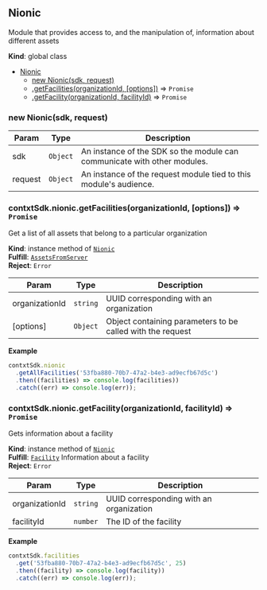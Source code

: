 <a name="Nionic"></a>

## Nionic
Module that provides access to, and the manipulation of, information about different assets

**Kind**: global class  

* [Nionic](#Nionic)
    * [new Nionic(sdk, request)](#new_Nionic_new)
    * [.getFacilities(organizationId, [options])](#Nionic+getFacilities) ⇒ <code>Promise</code>
    * [.getFacility(organizationId, facilityId)](#Nionic+getFacility) ⇒ <code>Promise</code>

<a name="new_Nionic_new"></a>

### new Nionic(sdk, request)

| Param | Type | Description |
| --- | --- | --- |
| sdk | <code>Object</code> | An instance of the SDK so the module can communicate with other modules. |
| request | <code>Object</code> | An instance of the request module tied to this module's audience. |

<a name="Nionic+getFacilities"></a>

### contxtSdk.nionic.getFacilities(organizationId, [options]) ⇒ <code>Promise</code>
Get a list of all assets that belong to a particular organization

**Kind**: instance method of [<code>Nionic</code>](#Nionic)  
**Fulfill**: [<code>AssetsFromServer</code>](./Typedefs.md#AssetsFromServer)  
**Reject**: <code>Error</code>  

| Param | Type | Description |
| --- | --- | --- |
| organizationId | <code>string</code> | UUID corresponding with an organization |
| [options] | <code>Object</code> | Object containing parameters to be called with the request |

**Example**  
```js
contxtSdk.nionic
  .getAllFacilities('53fba880-70b7-47a2-b4e3-ad9ecfb67d5c')
  .then((facilities) => console.log(facilities))
  .catch((err) => console.log(err));
```
<a name="Nionic+getFacility"></a>

### contxtSdk.nionic.getFacility(organizationId, facilityId) ⇒ <code>Promise</code>
Gets information about a facility

**Kind**: instance method of [<code>Nionic</code>](#Nionic)  
**Fulfill**: [<code>Facility</code>](./Typedefs.md#Facility) Information about a facility  
**Reject**: <code>Error</code>  

| Param | Type | Description |
| --- | --- | --- |
| organizationId | <code>string</code> | UUID corresponding with an organization |
| facilityId | <code>number</code> | The ID of the facility |

**Example**  
```js
contxtSdk.facilities
  .get('53fba880-70b7-47a2-b4e3-ad9ecfb67d5c', 25)
  .then((facility) => console.log(facility))
  .catch((err) => console.log(err));
```
